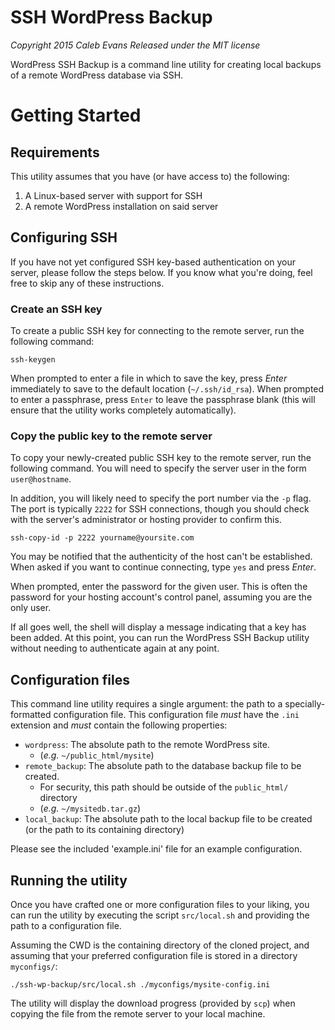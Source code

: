 # SSH WordPress Backup

*Copyright 2015 Caleb Evans*
*Released under the MIT license*

WordPress SSH Backup is a command line utility for creating local backups of a
remote WordPress database via SSH.

# Getting Started

## Requirements

This utility assumes that you have (or have access to) the following:

1. A Linux-based server with support for SSH
2. A remote WordPress installation on said server

## Configuring SSH

If you have not yet configured SSH key-based authentication on your server,
please follow the steps below. If you know what you're doing, feel free to skip
any of these instructions.

### Create an SSH key

To create a public SSH key for connecting to the remote server, run the
following command:

```
ssh-keygen
```

When prompted to enter a file in which to save the key, press *Enter*
immediately to save to the default location (`~/.ssh/id_rsa`). When prompted to
enter a passphrase, press `Enter` to leave the passphrase blank (this will
ensure that the utility works completely automatically).

### Copy the public key to the remote server

To copy your newly-created public SSH key to the remote server, run the
following command. You will need to specify the server user in the form
`user@hostname`.

In addition, you will likely need to specify the port number via the `-p` flag.
The port is typically `2222` for SSH connections, though you should check with
the server's administrator or hosting provider to confirm this.

```
ssh-copy-id -p 2222 yourname@yoursite.com
```

You may be notified that the authenticity of the host can't be established. When
asked if you want to continue connecting, type `yes` and press *Enter*.

When prompted, enter the password for the given user. This is often the password
for your hosting account's control panel, assuming you are the only user.

If all goes well, the shell will display a message indicating that a key has
been added. At this point, you can run the WordPress SSH Backup utility without
needing to authenticate again at any point.

## Configuration files

This command line utility requires a single argument: the path to a
specially-formatted configuration file. This configuration file *must* have the
`.ini` extension and *must* contain the following properties:

- `wordpress`: The absolute path to the remote WordPress site.
	- (*e.g.* `~/public_html/mysite`)
- `remote_backup`: The absolute path to the database backup file to be created.
	- For security, this path should be outside of the `public_html/` directory
	- (*e.g.* `~/mysitedb.tar.gz`)
- `local_backup`: The absolute path to the local backup file to be created
(or the path to its containing directory)

Please see the included 'example.ini' file for an example configuration.

## Running the utility

Once you have crafted one or more configuration files to your liking, you can
run the utility by executing the script `src/local.sh` and providing the path to
a configuration file.

Assuming the CWD is the containing directory of the cloned project, and assuming
that your preferred configuration file is stored in a directory `myconfigs/`:

```
./ssh-wp-backup/src/local.sh ./myconfigs/mysite-config.ini
```

The utility will display the download progress (provided by `scp`) when copying
the file from the remote server to your local machine.
